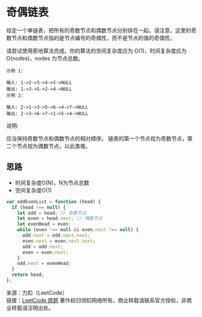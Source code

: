 # 奇偶链表

给定一个单链表，把所有的奇数节点和偶数节点分别排在一起。请注意，这里的奇数节点和偶数节点指的是节点编号的奇偶性，而不是节点的值的奇偶性。

请尝试使用原地算法完成。你的算法的空间复杂度应为 O(1)，时间复杂度应为 O(nodes)，nodes 为节点总数。

```text
示例 1:

输入: 1->2->3->4->5->NULL
输出: 1->3->5->2->4->NULL
示例 2:

输入: 2->1->3->5->6->4->7->NULL
输出: 2->3->6->7->1->5->4->NULL
```

说明:

应当保持奇数节点和偶数节点的相对顺序。
链表的第一个节点视为奇数节点，第二个节点视为偶数节点，以此类推。

## 思路

* 时间复杂度O(N)，N为节点总数
* 空间复杂度O(1)

```js
var oddEvenList = function (head) {
  if (head !== null) {
    let odd = head; // 奇数节点
    let even = head.next; // 偶数节点
    let evenHead = even;
    while (even !== null && even.next !== null) {
      odd.next = odd.next.next;
      even.next = even.next.next;
      odd = odd.next;
      even = even.next;
    }
    odd.next = evenHead;
  }
  return head;
};
```

来源：力扣（LeetCode）  
链接：[LeetCode 原题](https://leetcode-cn.com/problems/odd-even-linked-list)
著作权归领扣网络所有。商业转载请联系官方授权，非商业转载请注明出处。
